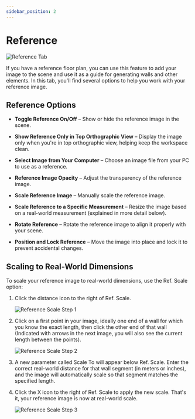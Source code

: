 ```yaml
---
sidebar_position: 2
---
```


# Reference

![Reference Tab](/assets/images/reference_tab.png)

If you have a reference floor plan, you can use this feature to add your image to the scene and use it as a guide for generating walls and other elements. In this tab, you'll find several options to help you work with your reference image.

## Reference Options

- **Toggle Reference On/Off** – Show or hide the reference image in the scene.

- **Show Reference Only in Top Orthographic View** – Display the image only when you're in top orthographic view, helping keep the workspace clean.

- **Select Image from Your Computer** – Choose an image file from your PC to use as a reference.

- **Reference Image Opacity** – Adjust the transparency of the reference image.

- **Scale Reference Image** – Manually scale the reference image.

- **Scale Reference to a Specific Measurement** – Resize the image based on a real-world measurement (explained in more detail below).

- **Rotate Reference** – Rotate the reference image to align it properly with your scene.

- **Position and Lock Reference** – Move the image into place and lock it to prevent accidental changes.

## Scaling to Real-World Dimensions

To scale your reference image to real-world dimensions, use the Ref. Scale option:

1. Click the distance icon to the right of Ref. Scale.

   ![Reference Scale Step 1](/assets/images/scale_to_step1.png)

2. Click on a first point in your image, ideally one end of a wall for which you know the exact length, then click the other end of that wall (Indicated with arrows in the next image, you will also see the current length between the points).

   ![Reference Scale Step 2](/assets/images/scale_to_step2.png)

3. A new parameter called Scale To will appear below Ref. Scale. Enter the correct real-world distance for that wall segment (in meters or inches), and the image will automatically scale so that segment matches the specified length.

4. Click the X icon to the right of Ref. Scale to apply the new scale. That's it, your reference image is now at real-world scale.

   ![Reference Scale Step 3](/assets/images/scale_to_step3.png)